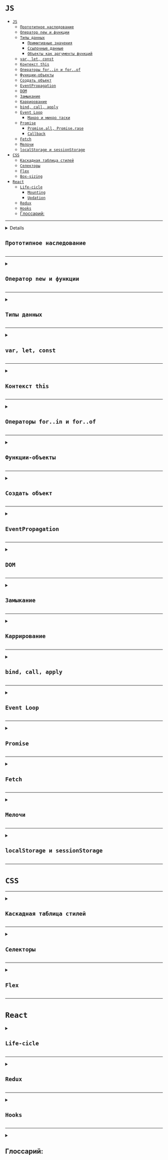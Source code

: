 # `JS`
- [`JS`](#js)
  - [`Прототипное наследование`](#прототипное-наследование)
  - [`Оператор new и функции`](#оператор-new-и-функции)
  - [`Типы данных`](#типы-данных)
    - [`Примитивные значения`](#примитивные-значения)
    - [`Ссылочные данные`](#ссылочные-данные)
    - [`Объекты как аргументы функций`](#объекты-как-аргументы-функций)
  - [`var, let, const`](#var-let-const)
  - [`Контекст this`](#контекст-this)
  - [`Операторы for..in и for..of`](#операторы-forin-и-forof)
  - [`Функции-объекты`](#функции-объекты)
  - [`Создать объект`](#создать-объект)
  - [`EventPropagation`](#eventpropagation)
  - [`DOM`](#dom)
  - [`Замыкание`](#замыкание)
  - [`Каррирование`](#каррирование)
  - [`bind, call, apply`](#bind-call-apply)
  - [`Event Loop`](#event-loop)
    - [`Макро и микро таски`](#макро-и-микро-таски)
  - [`Promise`](#promise)
    - [`Promise.all, Promise.rase`](#promiseall-promiserase)
    - [`Callback`](#callback)
  - [`Fetch`](#fetch)
  - [`Мелочи`](#мелочи)
  - [`localStorage и sessionStorage`](#localstorage-и-sessionstorage)
- [`CSS`](#css)
  - [`Каскадная таблица стилей`](#каскадная-таблица-стилей)
  - [`Селекторы`](#селекторы)
  - [`Flex`](#flex)
  - [`Box-sizing`](#box-sizing)
- [`React`](#react)
  - [`Life-cicle`](#life-cicle)
    - [`Mounting`](#mounting)
    - [`Updation`](#updation)
  - [`Redux`](#redux)
  - [`Hooks`](#hooks)
  - [Глоссарий:](#глоссарий)

---
<details><summary>Details

## `Прототипное наследование`
</summary>

JS основан на парадигме прототипного наследования. Разберём подробнее:

JS это объектно-ориентированный ЯП. 

Т.е. все сущности могут быть лишь двух типов:
- объекты (неупорядоченная коллекция из ключа и значения).
- примитивы (тоже обладают соответствующими им объектами-обёртками, которые предоставляют определенные методы)

У каждого объекта есть объект-прототип.

Объект-прототип выступает в качестве шаблона и от которого объект наследует методы и свойства.

Связь устанавливается посредством свойства `proto`

`proto` есть абсолютно у каждого объекта.

Таким образом `proto` любого объекта указывает на прототип того класса или той функции, с помощью которого он создан.

Доступ к `proto` рекомендуется посредством 
- геттера Object.getPrototypeOf
- сеттера Object.setPrototypeOf.

Если у объекта нет необходимого поля или метода, тогда интерпретатор ищет его у объекта, на который указывает `proto`.

Если поле/метод найдены, тогда они называются унаследованными:

```js
const animal = {eat: true};
const rabbit = {jump: true};

rabbit._proto_ = animal; // rabbit.jump, rabbit.eat
```

В конечном счёте `proto` ссылается на прототип соответствующего ему класса типа данных:

```js
(0).__proto__ === Number.prototype;
false.__proto__ === Boolean.prototype;
"string".__proto__ === String.prototype;
(new Date).__proto__ === Date.prototype;
(function(){}/* new Function */).__proto__ === Function.prototype;
```

В самом верху цепочки прототипов находится Object.

Все типы данных наследуются от объекта Object.

```js
Number.prototype.__proto__ === Object.prototype
```    

От объекта Object наследуются такие методы, как, например, toString()

И завершением цепочки является null:

```js
Object.prototype.__proto__ // null
```    

Поля и методы можно переопределять:

```js
const animal = {
  walk() {console.log(`ANIMAL WALK`)}
};

const rabbit = {
  __proto__: animal,
};

rabbit.walk = function() {
  console.log(`RABBIT WALK`);
}

rabbit.walk();
```

</details>

---
<details><summary>

## `Оператор new и функции`
</summary>

У каждого класса и функции (но не у стрелочной) есть свой `prototype`.

У функции prototype играет особенную роль: `prototype` - это объект, у которого есть единственное свойство `constructor`, ссылающийся на саму функцию.

В сочетании с оператором new конструктор позволяет:

- создать новый объект
- создать у него свойство `__proto__`
- передать в `__proto__` ссылку на functionName.prototype
- вернуть экземпляр объекта и передать ему значение `this`

Если нужно добавить, к примеру, функционал, тогда создаём функцию, а допфункционал прикрепляем к прототипу:

```js
function Human(name){
  this.name = name;
}

Human.prototype.hello = function() {
  alert(this.name)
}

const user = new Human(`John`);
user.hello()

// Или:

const human = new Object({
  name: `Vasya`,
})

Object.prototype.greet = function() {
  console.log(`Hello, ${this.name}`);
}

human.greet()
```

Отличным примером будет добавление к стандартному массиву нового функционала. Вот как выглядит обычный пример:

```js
const arr = [1, 2, 4, 5, 6];

function mult(ar, m){
  return ar.map((i) => i * m)
};

console.log(mult(arr, 2))

// А так можно эффектно сделать, используя прототипы:

Array.prototype.mult = function(m) {
  return this.map((i) => i * m)
};

console.log(arr.mult(3))
```
</details>

---
<details><summary>

## `Типы данных` 
</summary>

Типы данных делятся на: `примитивные` и `ссылочные`.

### `Примитивные значения`

Перечислим семь примитивных типов данных:

`string`, `number`, `boolean`, `symbol`, `null`, `undefined`, `bigint` 

и один ссылочный (`object`)

Важно: JS это язык со слабой и динамической типизацией. Т.е. к переменной можно последовательно применять различные типы данных.

`Simbol` - создает уникальное неизменяемое значение, которое используется в качестве идентификатора - ключа в свойствах объектов

`Number` - это числа целые и с плавающей запятой

Существуют специальные числовые значения: `infinity`(бесконечность. К примеру, 1/0) и `NaN` (вычислительная ошибка. "string"/2)

Ссылочный тип данных - это значение в памяти, на которое можно ссылаться с помощью идентификаторов

Примитивные типы данных сравниваются операторами:

- нестрогое (==). Данный оператор пытается привести операнды к одному типу. После чего их сравнивает
- строгое (===) - без каких либо преобразований

Определить тип данных можно посредством операции `typeof`

В двух случаях `typeof` работает не совсем корректно: 
- `typeof null` определяется как `Object` 
- `typeof function` как `function`

Важно: примитивы обладают соответствующими им объектами-обёртками: 
String, Number, Boolean, Symbol и BigInt

В свою очередь обёртки предоставляют соответствующие им методы.

### `Ссылочные данные`

Различие между примитивными типами и ссылочными состоит в способе их хранения в памяти. 

Примитивные значения хранятся в переменной как есть. Т.е. представляют из себя набор байтов в оперативной памяти.

К ссылочным типа относятся объекты, массивы и функции.

Обращение к таким данным происходит по ссылке на участок памяти, в котором они хранятся.

Из этого вытекает следствие: 
примитивные типы сравниваются по значениям (т.е. побайтово), а ссылочные - по участкам памяти.

В этой связи появляется понятие `мутации`. 
Когда несколько переменых владеет одной ссылкой (), изменение по одной из них, неизбежно приводит к изменениям в остальных.

Набор методов, которые позволяют копировать объект: 
`Object.assign`, `spread-оператор`, встроенный метод `slice`, `structuredClone` и `сериализация методами JSON`

```js
const a = {first: [0,1,2]};
const b = Object.assign({}, a);
const c = {...a};
const d = a.slice(0);
const e = structuredClone(a);
const f = JSON.parse(JSON.stringify(a));
```

Однако между ними есть существенные различия:

- Object.assign, slice и spread-оператор осуществляют лишь поверхностное копирование (shallow). 
Т.е. на один лишь уровень вглубь.
- Для глубокого копирования (deep) используется метод structuredClone.
- Сериализация методами JSON не распознаёт если значения данных представлены как undefined, 
function или Symbol:

```js
const a = [undefined, function() {console.log()}, Symbol("foo")];
JSON.parse(JSON.stringify(a)); // [undefined, undefined, undefined]
```

### `Объекты как аргументы функций`
</summary>

При передаче данных в качестве аргументов, все особенности его типа данных сохраняются. 

```js
const a = { first: 'first' }; // работаем с объектом

function test(user) {
  user.second = 'second'; // добавляем новое поле
  return user;
}

const b = test(a); // b === a
```
В примере с массивами можно воспользоваться встроенными 
методами `sort`, `reverse`, `splice` которые мутируют массивы, на которых применяются:

```js
const a = Array.from({length: 10}, () => Math.from(Math.random() * 100) + 1);
const test = (arr) => arr.sort(); 
const b = test(a); // b === a. И, кроме того, массивы оказались отсортированы
```

Ранее, чтобы избежать мутации исходного массива, использовались методы описанные выше 
(`Object.assign`, `spread-оператор`, встроенный метод `slice`, `structuredClone` и `сериализация методами JSON`). 
Например:

```js
const b = [...a].sort((a, b) => a - b);
```

В новейших спецификациях JS появились методы, которые НЕ мутируют исходник:

```js
const a = Array.from({length: 10}, () => Math.floor(Math.random() * 100) + 1);
const b = a.toSorted();
const c = a.toReversed();
const d = a.toSpliced(0, 3, 1, 2, 3);
```

Но нужно помнить, что все вышеперечисленные методы возвращают поверхностные копии (shallow copy);

</details>

---
<details>
<summary>

## `var, let, const`
</summary>

1. Область видимости `var` ограничена функцией. Если обратиться к `var` до её объявления результатом будет `undefined`

2. Область видимости `let`, const ограничены блоком. Если обратиться к `let`, `const` до их объявления результатом будет `referenceError`

3. `let` можно менять, `const` - нельзя

</details>

---
<details>
<summary>

## `Контекст this`
</summary>

Функция всегда выполняется в контексте какого-либо объекта.

Ключевое слово `this` указывает на объект, в контексте которого он был вызван.

Если меняется контекст, то и меняется значение this. 

Это означает, что `this` в процессе выполнения программы может изменяться.

Итого:

- `this` не имеет значения, пока функция не будет вызвана
- `this` вычисляется в момент вызова метода и указывает на тот объект, который вызывает метод
- `this` меняется в зависимости от контекста

Т.е. важен момент вызова!

Неважно, где находится метод - в прототипе или самом объекте - this всегда будет указывать на тот объект, который перед точкой:

```js
const human1 = {
  name: `Vasya`,
  greet() {console.log(`Hello ${this.name}`)}
};

const human2 = {
  name: `Misha`,
  greet() {console.log(`Hello ${this.name}`)}
};

human1.greet()

human2.__proto__ = human1;

human2.greet() // Misha
```

В JS существует два режима: строгий и нестрогий.

В самом простом случае, если функция вызывается без объекта, то при строгом режиме `this` равен `undefined`, в нестрогом - на `объект window`.

```js
function hello() {
  console.log(`hello`, this)
}

const john = {
  name: `john`,
  hi: hello
};

hello() // this указывает на объект window
john.hi() // this указывает на объект hello
```

`this` может указывать не на то, что ожидается.

Например, если функция вызывается в контексте другого объекта:

```js
const coffee = {
  amount: 120,
  drink(){
    setTimeout(() => {
      if(this.amount) {
        this.amount -= 10;
        console.log(this.amount);
      };
    }, 5)
  }
}

coffee.drink() // 110
```

Пример выше неверно отработал потому, что setTimeout определен в объекте window.

Стрелочные функции не имеют собственного контекста.

Они копируют его из внешнего окружения.

Это означает, что this стрелочной функции указывает на лексическое окружение.

В следующем примере `this` у hiArrow ссылается не на объект john, а на внешнюю область видимости (на window):

```js
const john = {
  name: `John`,
  hi() {
    return this.name;
    },
  hiArrow: () => this.name,
};

john.hi() // 'John'
john.hi2() // ''
```

Интересной особенностью `this` является возможность составлять цепочки вызовов. Например:

```js
const john = {
  count: 0,
  up() {
    count++
  },
  down() {
    count--
  },
  print() {console.log(this.count)}
};

john.up()
john.up()
john.up()
john.print() // 2
```

Но теперь попробуем вернуть контекст:

```js
const john = {
  count: 0,
  up() {
    this.count++;
    return this
  },
  down() {
    this.count--;
    return this;
    },
  print() {console.log(this.count)}
};

john.up().up().up().down().print() // 2
```

</details>

---
<details>
<summary>

## `Операторы for..in и for..of`
</summary>

С помощью цикла `for..in` можно перебрать как собственные поля/методы, так и унаследованные.

Чтобы отсечь унаследованные, следует использовать `.hasOwnProperty(свойство)`

```js
for (let property in someObject) {
    if (someObject.hasOwnProperty(property) {
        console.log(property)
    }
}
```

Важным моментом является то, что обход в for..in происходит в произвольном порядке. 
Чаще всего - в порядке создания.

Оператор `for..of` применяется для итерируемых объектов: string, array, Set, Map. 
Производит итерацию по всем собственным значениям сущности:

```js
const hello = "Hello World";

for (const i of hello) {
    console.log(i)  // H e l l o " " W o r l d
}
```
</details>

---
<details>
<summary>

## `Функции-объекты`
</summary>

Блок кода - это то, что заключено между фигурными скобками {}:

```js
{ result = "first"; }
```

Ему можно дать имя и тогда это станет объектом:

```js
const a = { result: "first"; }
```

Объект это неупорядоченная коллекция пар ключ - значение

Круглые скобки () называются оператором группировки. 
Контролируют порядок выполнения в выражениях. 
Если добавить его к объекту, то получится функция:

```js
const a = () => { result = "first"; }

a();
```

Видно, что функция - это блок кода с прикрепленным к нему механизмом выполнения. 

Фактически же, функция - это объект (специальный) в JS.

Раз это объект, то функции можно добавлять свойства:

```js
const a = () => { console.log("first"); }
a.msg = "second";
a(); // first
console.log(a.msg) // second
```

Поскольку функция это объект, то переменная, указывающая на неё имеет ссылочный тип. 

А это значит, что функция может передаваться в другую функцию как и все другие объекты.

```js
const a = (fn) => fn();
const b = () => console.log("hello");
a(b); // hello
```

Т.о функции являются объектами первого класса. Это значит:

- функции можно сохранять в переменные, передавать как аргументы и возвращать из других функций
- функция, которая работает с другими функциями, принимая их в качестве аргумента или возвращая их

Характерный пример - метод map:

```js
const arr1 = [1, 2, 3];
const arr2 = arr1.map(item => item * 2);
```
    
Выделяется особый вид функции - чистые:

- при передаче одних и тех же аргументов возвращает один и тот же результат
- не должна иметь побочных эффектов

Два синтаксиса создания функций:

- `Function Declaration` (создаётся ДО выполнения кода)
- `Function Expression` (создаётся, когда поток доходит до объявления)

</details>

---
<details>
<summary>

## `Создать объект`
</summary>

Обычно объекты создаются с помощью литерала объекта

Под капотом объекты создаются посредством new Object()

Помимо этого объект можно создать посредством create:

```js
const human1 = {
  name: `Vasya`,
  greet() {console.log(`Hello ${this.name}`)}
};

const human2 = Object.create(human1);

human2.greet()
```

Создать объект без прототипа:

```js
const o = Object.create(null);
console.log(o.toString); // undefined
```

</details>

---
<details>
<summary>


## `EventPropagation`
</summary>

Это процесс распространение события

Когда происходит событие, оно начинает распространяться.

Существует два варианта распространения:

- Всплытие события. Это поведение по умолчанию. Начинается в самом элементе (`event.target`), поднимается до его родителя и так до `объекта window`
- Погружение события. Когда оно начинается в объекте window и опускается через всех предков объекта события

Направлением процесса можно управлять: если передать прослушивателю событий (конкретнее - `addEventTarget`) третьим параметром true.

```js
addEventListener(event, callback, isCapturing = true)
```

`event.currentTarget` - элемент, к которому прикреплён прослушиватель

Отключить поведение элемента по умолчанию можно посредством `event.preventDefault`. 
Для формы, например, это отменит отправку посредством `submit`

</details>

---
<details>
<summary>


## `DOM`
</summary>

`DOM` - это API (прикладной программный интерфейс) который позволяет представить структурный HTML документ в виде объектов

Когда браузер парсит HTML документ, он формирует `DOM`: структуру - древовидный объект с узлами.

JS может динамически менять `DOM`

`DOM` может быть очень громоздким. Поэтому существующие библиотеки (REACT) используют `Virtual DOM`.

`Virtual DOM` это легковесная копия DOM в которую вносятся изменения по мере необходимости

Затем `VDOM` и `DOM` сравниваются и изменятся только то, в чем была разница

</details>

---
<details>
<summary>


## `Замыкание`
</summary>

Замыкание - способность функции, во время её создания, запоминать ссылки на переменные.

Как это работает: 

JS интерпретируемый язык программирования.

Т.е. для того, чтобы запустить программу на выполнение, должно произойти две фазы:

- компиляция. Функциональные выражения и переменные `var` поднимаются вверх глобальной области видимости
- исполнение

`Область видимость` - это область доступности переменной или функции.

Существует три области видимости:

- глобальная. Переменные доступны из любого места в коде
- функциональная
- блочная

Функция сама создает область видимости и сама вызывается в какой-то области видимости.

При вызове функции у неё создается:

- `lexicalEnvironment` - это объект, в котором все переменные из данной области видимости, хранятся как свойства. 
(Т.е. в нём хранятся все локальные переменные)
- `scope` - это ссылка на внешнюю область видимости

Существует набор правил по которым идет поиск переменной:

- Сначала интерпретатор ищет переменную в текущем LE. Если находит, то по завершению выполнения функции LE уничтожается
- Если интерпретатор не находит переменную в текущем LE, он ищет её в scope. Т.е. поиск происходит во внешней области видимости
- Если переменная найдена во внешнем LE, то ссылка сохраняется. А если существует хоть одна ссылка, LE продолжает существовать. Возникает, т.н. closure (замыкание)

Классический пример:

```js
const makeCount = () => {
  let count = 0;
  return () => count++
}

const a = makeCount();
console.log(a());
console.log(a());

// Аналогично:

const run = (() => {
  let count = 0;
  return () => count++;
})()

console.log(run());
console.log(run());
```

Пример с двумя замыканиями:

```js
const fn = (count) => () => count++;

const a = fn(0);
const b = fn(10);

console.log(a(2));
console.log(b(2));
```

Или чуть более продвинутый вариант. 
В нем создается два замыкания. 
Они ссылаются на одно и то же определение, но, при этом, имеют разное окружение:

```js
const makeFunc = (x) => (y) => (x + y);

const a = makeFunc(5);
const b = makeFunc(15);

console.log(a(2));
console.log(b(2));
```

Важно: свойство `scope` устанавливается по тому месту, где функция была объявлена, а не вызвана:

```js
const phrase = `Hello`;

function say() {
  console.log(phrase);
}

function start() {
  const phrase = `Bye`;
  say()
}

start()
```

</details>

---
<details>
<summary>

## `Каррирование`
</summary>

Это трансформация функции с несколькими аргументами и последовательность вложенных функций:

```js
const sum = (a, b) => (a + b);

const wrap = (f) => (a, b) => console.log(`Результат: `, f(a, b));

const logged = wrap(sum)

x(3, 4) // 'Результат:  7'
```

</details>

---
<details>
<summary>

## `bind, call, apply`
</summary>

Методы позволяют вызвать функцию так, будто она является методом некоторого объекта.

`bind()` - позволяет явно определять, какой именно объект будет привязан к `this` в момент вызова функции.

Важно: в момент вызова функции!

В самом простом примере (сделать для браузера):

```js
function hello() {
  console.log(`hello`, this)
}

const john = {
  name: `john`,
  hi: hello,
  hiWindow: hello.bind(window)
};

john.hi() // объект john
john.hiWindow() // объект window
```

Важно: метод `bind` не вызывает привязанную функцию, а создает новую функцию, которую можно вызвать либо сразу, либо позже:

```js
const john = {
  name: `john`,
  hi() {
    console.log(this.name)
  }
};

john.hi()

const anna = {
  name: `anna`
};

john.hi.bind(anna)() // сразу

// аналогичный вариант:
const annaHi = john.hi.bind(anna);
annaHi() // вызываем позже
```

В bind можно передавать дополнительные параметры. Доработаем пример выше:

```js
const john = {
  name: `john`,
  hi(age) {
    console.log(this.name, age)
  }
};

john.hi(50)

const anna = {
  name: `anna`
};

john.hi.bind(anna, 44)()

// аналогичный вариант:
const annaHi = john.hi.bind(anna, 23);
annaHi()
```

Потеря контекста. Например, если сделать следующий вызов:

```js
const user = {
  name: `Vasya`,
  f() {console.log(this.name)}
};

setTimeout(user.f, 1000)
```

То получим ошибку, т.к. в реальности:

- т.к. setTimeout получает функцию f отдельно от объекта user, контекст теряется. Все это эквивалентно: const fun = user.f; setTimeout(user.f, 1000)
- setTimeout - это API, this которого равен window (либо undefined, если это строгий режим), а у него нет метода f

Проблему можно решить посредством вызова анонимной функции. Она будет получать user.f из замыкания:

```js
setTimeout(() => user.f, 1000)
```
Но в интервале 1000мс может произойти событие, которое поменяет, например, значение user.name.

Поэтому есть другое решение - посредством bind:

```js
const user = {
  name: `Vasya`,
  f() {console.log(this.name)}
};

const printF = user.f.bind(user);
setTimeout(printF, 1000)
```
Методы `call` и `apply` аналогичны `bind`, но имеют отличие:

- они вызываются немедленно
- в `call` параметры передаются через запятую
- в `apply` параметры передаются массивом

Например:

```js
const john = {
  name: `john`,
  hi(age, lastName) {
    console.log(this.name, age, lastName)
  }
};

john.hi(50, `Annapurna`)

const anna = {
  name: `anna`
};

john.hi.call(anna, 44, `Annapurna`)
john.hi.apply(anna, [44, `Annapurna`])
```

</details>

---
<details>
<summary>

## `Event Loop`
</summary>

JS однопоточный. 
То есть код выполняется синхронно и последовательно - строка за строкой. 
Пока не выполнится первый блок кода, выполнение следующего будет заблокировано.

Часто нужно выполнять асинхронные операции 
(пользовательские действия, таймер, запросы/ответы к серверу, загрузка файлов).

Для этого интерпретатор создаёт:

- `стек` - синхронную "очередь" выполнения. 
Стек работает по принципу: последним зашел, первым вышел. 
В этом плане он напоминает стопку книг: та книга, которую положили последней, будет наверху стопки. 
Со стеком такая же ситуация: 
если существует цепочка вызовов (например, функция A вызывает функцию B, которая вызывает функцию С), 
он их сохраняет и последовательно выполняет начиная с последней записанной (С, потом B, потом - А), удаляя их из стека.
- в браузере создается `WebAPI`, которое предоставляет данные из браузера и окружающей компьютерной среды.

Данное WebAPI не является частью языка JS. 
Это сторонний сервис, который предоставляется браузерной средой (движком браузера). 
Состоит из:
- `callback queue`
- `event loop` - цикла событий. 
Все пользовательские действия (например, таймер window.setTimeout или запросы/ответы к серверу) попадают в `event loop`.

EventLoop, в свою очередь, состоит из task queue и microtask queue. 

Обратим внимание на то, что `очередь` работает по тому принципу, что первый попавший в неё, покидает её первым.

Разберём работу setTimeout:

```js
console.log(`FIRST`); // Вызовется 1
setTimeout(() => { console.log(`SECOND`); }, 2000) // Вызовется 3
console.log(`THIRD`); // Вызовется 2
```
Но, почему программа не блокируется и в нужный момент вызывается? Механизм концепта:

- все функции попадают в стек
- в стеке регистрируется и функция, определенная в setTimeout
- setTimeout попадает в WebAPI и, одновременно, выводит определенную в ней функцию из синхронного потока
- выполняется стек
- параллельно сторонний API выполняет setTimeout
- когда выполнится setTimeout, определенная в ней функция попадает в специальную очередь (`callback queue`)
- в очереди работает цикл(`event loop`). Цикл пробегает по очереди и фиксирует, выполнился ли сторонний API
- Если сторонний API выполнился (setTimeout), значит и функция готова и она отправляется обратно в стек на выполнение
- Важно: функция из `callback queue` попадет в стек только после того, когда закончатся все элементы в стеке

Именно для setTimeout нужно помнить, что даже если время исполнения установить в 0 секунд, 
он отработает не моментально, а попадёт в tasks queue. И отработает через один цикл событий.

### `Макро и микро таски`

В процессе выполнения асинхронного кода появляется два цикла задач: `tasks` (макро) и `jobs` (микро).

`tasks` - setTimeout, browser events. Выполняется одна таска за цикл

`jobs` - это `promises`. После каждого `task` движок выполняет все задачи из очереди `jobs`. 
При этом, если `job` был добавлен в этом же цикле, то и выполнен будет в этом же цикле. 
В отличие от `task`. 

Это позволяет выполнить промис-цепочку синхронно.

Только после завершения `jobs` начинается отрисовка

</details>

---
<details>
<summary>

## `Promise`
</summary>

Это объект внутри которого выполняется асинхронный код.

Promise позволяет систематизировать выполнение асинхронного кода.

`Promise` дает возможность дождаться завершения асинхронной операции и после - 
вернуться к обычному ходу программы.

`Promise` — особый объект, хранящий, помимо значения, информацию о своём состоянии: «ожидание» (pending), «выполнен» (fulfilled) или «отклонён» (rejected).

Внутри `promise` есть исполняемый код. В него передается два коллбэка: `resolve` и `reject`

В самом `promise` есть два свойства: `state` и `result`

Их изначальное состояние:
- `state = 'fullfilled`' - promise решён
- `result = undefined`

В состоянии ожидания (pending):
- `state = 'pending'`
- `result = undefined`

Если вызывается коллбэк resolve, тогда promise считается решенным (resolved):
- `state = 'fullfilled'`
- `result = value`

Если вызывается коллбэк reject, тогда promise считается отклоненным (rejected):
- `state = 'reject'`
- `result = error`

Таким образом, результатом вызова promise может быть либо значение, либо ошибка

Ошибку рекомендуется вызывать как `new Error` для того, чтобы ее можно было перехватить в обработчике try-catch

Существуют функции потребители: `.then`, `.catch`, `.finelly`

`then` имеет два аргумента. 
В первый попадает значение, когда promise получил состояние `fullfilled`, во второй - `state = 'reject'`

### `Promise.all, Promise.rase`

Promise.all() заставляет дождаться выполнения всех перечисленных промисов:

```js
const r1 = fetch('api/a');
const r2 = fetch('api/b');
const r3 = fetch('api/c');
Promise.all([r1, r2, r3]).then((values) => console.log(values));
```

В данном случае в переменной values будет находиться массив с результатами каждого из промисов, 
в порядке их перечисления.

Promise.race() выполняет первый же завершившийся промис:

```js
const r1 = new Promise((resolve, reject) => setTimeout(resolve, 1, 'first'));
const r2 = new Promise((resolve, reject) => setTimeout(resolve, 0, 'second'));

Promise.race([r1, r2]).then((value) => console.log(value)); // 'second'
```

### `Callback`

Способ обработки асинхронных действий. 

Это функция, которая вызывается в ответ на какие-либо действия. 

Выглядит как: "отработай, когда случится это событие".

</details>

---
<details>
<summary>

## `Fetch`
</summary>

Обрабатывать сетевые запросы в JavaScript можно разными способами. 
Раньше все пользовались XMLHttpRequest, но этот интерфейс устарел, 
а на смену ему пришёл куда более простой и гибкий `Fetch API`.

Функция fetch() принимает два параметра:

- обязательный url — адрес для отправки запроса,
- необязательный options.

В самом просто варианте fetch:

```js
async function post() {
  const response = await fetch('api/posts');
  return await response.json();
}
```

Причём fetch() без options — это обыкновенный GET-запрос, который просто скачивает данные по-указанному URL.

А вот с помощью options его можно настроить: например, 
- выбрать HTTP-метод (method), 
- добавить заголовок (headers), 
- прикрепить данные для отправки (body) 
- или включить cookies (credentials).

Возвращает функция обещания (`promise`) — удобную 
альтернативу обратным вызовам (callbacks) при управлении асинхронными процессами.

Пока promise находится «в ожидании», он не имеет значения, 
но может в любой момент перейти в другое состояние и получить его. 
Как только сервер отвечает, promise выполняется или отклоняется и 
возвращает объект встроенного класса response с полученным значением или причиной отказа.

Объект response хранит в себе статус HTTP-запроса и, если он выполнился успешно, заголовок ответа. 
Тело ответа можно получить в разных форматах: 
от простого текста до бинарного массива — нужно только выбрать подходящий метод. 
Самые популярные варианты:
- response.text() для обычного текста,
- response.json() для формата JSON.

Важное замечание: когда сервер отвечает на fetch() сообщением об ошибке, 
promise не отклоняется автоматически: ведь сам запрос успешно произошёл. 
Следует помнить про такие случаи и при необходимости обрабатывать их вручную.

</details>

---
<details>
<summary>

## `Мелочи`
</summary>

Логическое И `&&` возвращает первое ложное значение или последний операнд, когда все значения истинные

Логическое ИЛИ `||` возвращает первое истинное значение или последний операнд, когда все значения ложные

Почему obj.someprop.x приводит к ошибке? Потому, что мы пытаемся получить доступ к свойству x свойства someprop, которое имеет значение undefined:

```js
const obj = {}
console.log(obj.someprop.x)
```

`arguments` - коллекция аргументов, переданных функции. Для стрелочной функции arguments можно заменить `spread`:

```js
function f1(a, b) {
  return arguments[1];
}

console.log(f1(12, 15)); // 15

const f2 = (...arg) => arg[1];

console.log(f2(12, 15)); // 15
```

Метод `Array.from` принимает объект, проверяет, является ли он итерируемым (т.е. объектом, который реализует Symbol.iterator) и делает из него настоящий Array

`Генераторы` это функции, которые приостанавливают свое выполнение

```js
const counter = function* () {
  let i = 0
  while (true) yield i++
}()

counter.next().value
```

</details>

---
<details>
<summary>

## `localStorage и sessionStorage`
</summary>

За каждым веб-источником (за каждым поддоменом) закрепляется веб-хранилище.

У веб-хранилища есть два объекта: `localStorage` и `sessionStorage`.

Эти объекты могут хранить информацию:
- sessionStorage хранит информацию после обновления страницы
- localStorage хранит информацию даже после перезагрузки браузера

Важно знать следующее: 
- объекты веб-хранилища не отправляются на сервер 
- сервер не может манипулировать веб-хранилищем
- каждый поддомен создает свое веб-хранилище и другие поддомены не имеют к ним доступа.

Указанные объекты хранятся в виде пары ключ - значение.~ 

Указанные объекты обладают одинаковыми методами и свойствами:
- setItem(key, value)
- getItem(key)
- removeItem(key)
- clear() - очистить все записи
- length

</details>

---
# `CSS`

---
<details>
<summary>

## `Каскадная таблица стилей`
</summary>

Каскадные таблицы стилей - это язык, позволяющий добавлять HTML элементам набор свойств для стилизации (размеры, цвета и т.д.)

Существует три основных правила приоритета стилей: правило источников, правило расположения, правило селекторов.

Правило источников:

- Атрибут тега. Приоритетный. Использовать не рекомендуется
- Стиль в отдельном источнике. Например, в отдельном файле. Меньший приоритет
- Стиль по умолчанию, который добавляет браузер

Правило расположения: если в одном из источников правило дублируется, тогда используется последний:

```css
.blue {color: blue;}
.blue {color: red;}
```

Правило селекторов. Каждому типу селекторов соответствует свой вес:

| Selector          | Weight |
|-------------------|--------|
| По тегу           | 1      |
| По классу         | 10     |
| По id             | 100    |
| В инлайн-атрибуте | 1000   |

</details>

---
<details>
<summary>

## `Селекторы`
</summary>

    * - любые элементы
    # - по id
    .class - по классу
    [name="value"] - по атрибуту

    div p - элементы p, являющиеся потомками div
    div > p - непосредственные потомки
    div ~ p - все p на том же уровне вложенности, которые идут после div
    div + p - p на том же уровне вложенности, которые идут после div

    :first-child - первый потомок своего родителя.
    :last-child – последний потомок своего родителя
    :nth-child(a) – потомок номер a своего родителя. Нумерация начинается с 1

    :first-of-type - во время подсчёта игнорируют элементы с другими тегами, чем тот, к которому применяется фильтр

</details>

---
<details>
<summary>

## `Flex`
</summary>

Способ отображения элементов

В основе лежит идея оси

Состоит из гибкого контейнера и гибких элементов

Позволяет решить следующие вопросы:

- `flex-direction` - располагать элементы по X и Y, и менять реверс
- `flex-wrap` - переносить элементы в рамках контейнера, не создавая его переполнение
- `order` - изменять порядок отображения
- `justify-content` - в рамках контейнера изменять центрирование и расположение по основной оси
- `align-items` - в рамках контейнера изменять центрирование и расположение по поперечной оси
- `align-self` - переопределяет положение конкретного элемента по поперечной оси

---
## `Box-sizing`

Это алгоритм расчета высоты и ширины элемента. Может быть:

- `content-box`: width и height включают в себя размеры контента (то, что находится внутри паддингов)
- `border-box`: width и height включают в себя размеры с границей

</details>

---
# `React` 

<details>
<summary>

## `Life-cicle`
</summary>

Для того чтобы можно было влиять на работу компонента, существует жизненный цикл

Он состоит из нескольких последовательных этапов, в которых происходят соответствующие процессы

### `Mounting`

- `constructor` - начальная инициализация компонента
- `render`
- `componentDidMount` - можно обращаться к удаленным ресурсам.

`constructor` срабатывает всякий раз когда создается новый объект. 
Он инициализирует стейт на основе новых данных или на основе пропсов.

`componentDidMount` происходит последним (в т.ч. после componentDidUpdate), после того, 
как и сам компонент и его дочерние отрисовались без ошибок.

`componentWillMount` соответствует конструктору и на данный момент deprecated

### `Updation`

- `getDerivedStateFromProps` - синхронизация стейта и пропсов
- `shoudComponentUpdate` - указывает должен ли обновиться компонент. Сравнивает между собой nextProps, nextState, nextContext
- `render` - отрисовка компонента
- `componentDidUpdate` - можно обращаться к удаленным ресурсам

В конечном счете происходит componentWillUnmount - вызывается перед удалением компонента из DOM. 
Используется для очистки сайд эффектов

(уточнить) `PureComponent` - компонент перерисовывается только в случае изменения свойства props

</details>

---
<details>
<summary>

## `Redux`
</summary>

Это инструмент для управления данными приложения

Базовые принципы:

`Хранилище данных` - единый источник информации. Доступ к информации - только для чтения
`actions` - набор действий как именно меняется хранилище
`dispatch` - коллбэк в который попадает action
`редуктор` - логика обработки данных и изменения хранилища. 

Изменение хранилища возможна только через редукторы (чистые функции). 
Результат работы редуктора - новый объект с актуальными данными

</details>

---
<details>
<summary>

## `Hooks`
</summary>

Это функции, которые позволяют управлять состоянием и жизненным циклом
#useState
Предназначен для управления состоянием компонента.</p>
Возвращает кортеж из геттера, которому можно передать инициализирующее состояние, и функции - сеттера</p>
#useEffect
Предназначен для запуска побочных эффектов (например, запросы к серверу или добавление обработчика событий)</p>
Запускается после монтирования и отрисовки компонента</p>
Принимает два аргумента: коллбэк и массив зависимостей</p>
Массив зависимостей может быть:</p>

<ul>
<li>массив не указан: хук будет выполняться при каждом рендере</li>
<li>массив пуст: хук будет выполняться только один раз</li>
<li>массив с элементами: хук выполняется при изменении любого из них</li>
</ul>
Отписаться от эффектов возможно вернув их из useEffect в return</p>
#useRef
Хук позволяет:</p>
<ul>
<li>Хранить объект, в котором можно мутировать значения без ререндера компонента</li>
<li>Работать c DOM элементами напрямую</li>
</ul>
Во первых, с помощью useRef можно извлекать и устанавливать значения, которые сохраняются на всем протяжении жизни компонента</p>
Во вторых, в react каждый DOM элемент имеет атрибут ref.</p>
Хук useRef возвращает объект, у которого есть свойство current.</p>
Если передать в него ссылку на ref, к DOM элементу можно получить прямой доступ посредством ref.current и манипулировать им:</p>
<pre>
const refInput = useRef(null);

        // const el = refInput.current

        &lt;input ref={refInput} />
      </pre>

#useContext
Позволяет передавать пропсы компонентам находящимся на любом уровне вложенности</p>
Это позволяет избежать последовательной передачи пропсов от родителя к глубоко вложенным потомкам</p>

</section>
</details>

---
<details>
<summary>


## Глоссарий:
</summary>



</details>